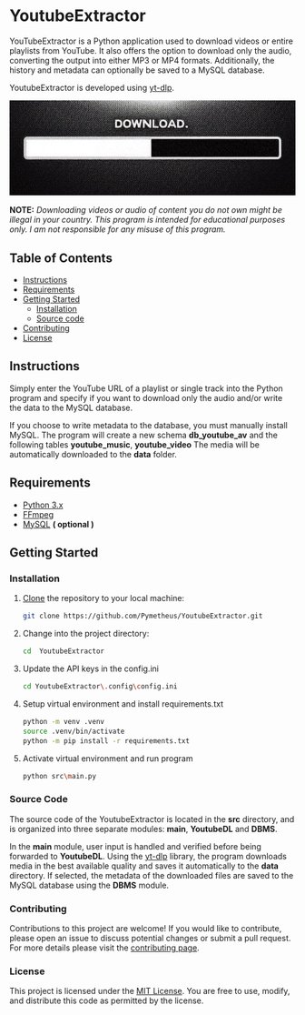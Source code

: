 # YoutubeExtractor

YouTubeExtractor is a Python application used to download videos or entire playlists from YouTube. 
It also offers the option to download only the audio, converting the output into either MP3 or MP4 formats. 
Additionally, the history and metadata can optionally be saved to a MySQL database. 

YoutubeExtractor is developed using [yt-dlp](https://github.com/yt-dlp/yt-dlp).

<p align="center">
  <img src="res/Downloading.png" />
</p>

**NOTE:** *Downloading videos or audio of content you do not own might be illegal in your country. 
This program is intended for educational purposes only. 
I am not responsible for any misuse of this program.*

## Table of Contents

- [Instructions](#Instructions)
- [Requirements](#requirements)
- [Getting Started](#getting-started)
  - [Installation](#installation)
  - [Source code](#source-code)
- [Contributing](#contributing)
- [License](#license)

## Instructions
Simply enter the YouTube URL of a playlist or single track into the Python program 
and specify if you want to download only the audio 
and/or write the data to the MySQL database.

If you choose to write metadata to the database, you must manually install MySQL.
The program will create a new schema **db_youtube_av** and the following tables **youtube_music**, **youtube_video**
The media will be automatically downloaded to the **data** folder.

## Requirements
- [Python 3.x](https://www.python.org/downloads/)
- [FFmpeg](https://www.gyan.dev/ffmpeg/builds/)
- [MySQL](https://dev.mysql.com/downloads/installer/)  **( optional )**


## Getting Started
### Installation

1. [Clone](https://docs.github.com/en/repositories/creating-and-managing-repositories/cloning-a-repository) the repository to your local machine:

    ```bash
    git clone https://github.com/Pymetheus/YoutubeExtractor.git
    ```

2. Change into the project directory:

    ```bash
    cd  YoutubeExtractor
    ```
3. Update the API keys in the config.ini

    ```bash
   cd YoutubeExtractor\.config\config.ini
   ```
4. Setup virtual environment and install requirements.txt

    ```bash
    python -m venv .venv
    source .venv/bin/activate
    python -m pip install -r requirements.txt
   ```
   
5. Activate virtual environment and run program

    ```bash
    python src\main.py
   ```
   
### Source Code
The source code of the YoutubeExtractor is located in the **src** directory, 
and is organized into three separate modules: **main**, **YoutubeDL** and **DBMS**.

In the **main** module, user input is handled and verified before being forwarded to **YoutubeDL**. 
Using the [yt-dlp](https://github.com/yt-dlp/yt-dlp) library, 
the program downloads media in the best available quality and saves it automatically to the **data** directory.
If selected, the metadata of the downloaded files are saved to the MySQL database using the **DBMS** module.

### Contributing
Contributions to this project are welcome! If you would like to contribute, 
please open an issue to discuss potential changes or submit a pull request.
For more details please visit the [contributing page](docs/CONTRIBUTING.md).

### License

This project is licensed under the [MIT License](LICENSE.md). 
You are free to use, modify, and distribute this code as permitted by the license.